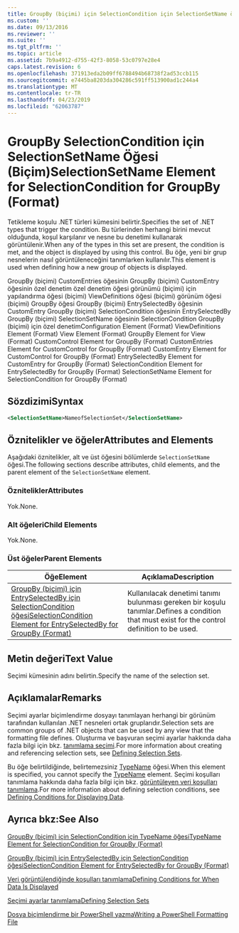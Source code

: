 ```yaml
---
title: GroupBy (biçimi) için SelectionCondition için SelectionSetName öğesi | Microsoft Docs
ms.custom: ''
ms.date: 09/13/2016
ms.reviewer: ''
ms.suite: ''
ms.tgt_pltfrm: ''
ms.topic: article
ms.assetid: 7b9a4912-d755-42f3-8058-53c0797e28e4
caps.latest.revision: 6
ms.openlocfilehash: 371913eda2b09ff6788494b68738f2ad53ccb115
ms.sourcegitcommit: e7445ba8203da304286c591ff513900ad1c244a4
ms.translationtype: MT
ms.contentlocale: tr-TR
ms.lasthandoff: 04/23/2019
ms.locfileid: "62063787"
---
```

# <a name="selectionsetname-element-for-selectioncondition-for-groupby-format"></a><span data-ttu-id="cac78-102">GroupBy SelectionCondition için SelectionSetName Öğesi (Biçim)</span><span class="sxs-lookup"><span data-stu-id="cac78-102">SelectionSetName Element for SelectionCondition for GroupBy (Format)</span></span>

<span data-ttu-id="cac78-103">Tetikleme koşulu .NET türleri kümesini belirtir.</span><span class="sxs-lookup"><span data-stu-id="cac78-103">Specifies the set of .NET types that trigger the condition.</span></span> <span data-ttu-id="cac78-104">Bu türlerinden herhangi birini mevcut olduğunda, koşul karşılanır ve nesne bu denetimi kullanarak görüntülenir.</span><span class="sxs-lookup"><span data-stu-id="cac78-104">When any of the types in this set are present, the condition is met, and the object is displayed by using this control.</span></span> <span data-ttu-id="cac78-105">Bu öğe, yeni bir grup nesnelerin nasıl görüntüleneceğini tanımlarken kullanılır.</span><span class="sxs-lookup"><span data-stu-id="cac78-105">This element is used when defining how a new group of objects is displayed.</span></span>

<span data-ttu-id="cac78-106">GroupBy (biçimi) CustomEntries öğesinin GroupBy (biçimi) CustomEntry öğesinin özel denetim özel denetim öğesi görünümü (biçimi) için yapılandırma öğesi (biçimi) ViewDefinitions öğesi (biçimi) görünüm öğesi (biçimi) GroupBy öğesi GroupBy (biçimi) EntrySelectedBy öğesinin CustomEntry GroupBy (biçimi) SelectionCondition öğesinin EntrySelectedBy GroupBy (biçimi) SelectionSetName öğesinin SelectionCondition GroupBy (biçimi) için özel denetim</span><span class="sxs-lookup"><span data-stu-id="cac78-106">Configuration Element (Format) ViewDefinitions Element (Format) View Element (Format) GroupBy Element for View (Format) CustomControl Element for GroupBy (Format) CustomEntries Element for CustomControl for GroupBy (Format) CustomEntry Element for CustomControl for GroupBy (Format) EntrySelectedBy Element for CustomEntry for GroupBy (Format) SelectionCondition Element for EntrySelectedBy for GroupBy (Format) SelectionSetName Element for SelectionCondition for GroupBy (Format)</span></span>

## <a name="syntax"></a><span data-ttu-id="cac78-107">Sözdizimi</span><span class="sxs-lookup"><span data-stu-id="cac78-107">Syntax</span></span>

```xml
<SelectionSetName>NameofSelectionSet</SelectionSetName>
```

## <a name="attributes-and-elements"></a><span data-ttu-id="cac78-108">Öznitelikler ve öğeler</span><span class="sxs-lookup"><span data-stu-id="cac78-108">Attributes and Elements</span></span>

<span data-ttu-id="cac78-109">Aşağıdaki öznitelikler, alt ve üst öğesini bölümlerde `SelectionSetName` öğesi.</span><span class="sxs-lookup"><span data-stu-id="cac78-109">The following sections describe attributes, child elements, and the parent element of the `SelectionSetName` element.</span></span>

### <a name="attributes"></a><span data-ttu-id="cac78-110">Öznitelikler</span><span class="sxs-lookup"><span data-stu-id="cac78-110">Attributes</span></span>

<span data-ttu-id="cac78-111">Yok.</span><span class="sxs-lookup"><span data-stu-id="cac78-111">None.</span></span>

### <a name="child-elements"></a><span data-ttu-id="cac78-112">Alt öğeleri</span><span class="sxs-lookup"><span data-stu-id="cac78-112">Child Elements</span></span>

<span data-ttu-id="cac78-113">Yok.</span><span class="sxs-lookup"><span data-stu-id="cac78-113">None.</span></span>

### <a name="parent-elements"></a><span data-ttu-id="cac78-114">Üst öğeler</span><span class="sxs-lookup"><span data-stu-id="cac78-114">Parent Elements</span></span>

|<span data-ttu-id="cac78-115">Öğe</span><span class="sxs-lookup"><span data-stu-id="cac78-115">Element</span></span>|<span data-ttu-id="cac78-116">Açıklama</span><span class="sxs-lookup"><span data-stu-id="cac78-116">Description</span></span>|
|-------------|-----------------|
|[<span data-ttu-id="cac78-117">GroupBy (biçimi) için EntrySelectedBy için SelectionCondition öğesi</span><span class="sxs-lookup"><span data-stu-id="cac78-117">SelectionCondition Element for EntrySelectedBy for GroupBy (Format)</span></span>](./selectioncondition-element-for-entryselectedby-for-groupby-format.md)|<span data-ttu-id="cac78-118">Kullanılacak denetimi tanımı bulunması gereken bir koşulu tanımlar.</span><span class="sxs-lookup"><span data-stu-id="cac78-118">Defines a condition that must exist for the control definition to be used.</span></span>|

## <a name="text-value"></a><span data-ttu-id="cac78-119">Metin değeri</span><span class="sxs-lookup"><span data-stu-id="cac78-119">Text Value</span></span>

<span data-ttu-id="cac78-120">Seçimi kümesinin adını belirtin.</span><span class="sxs-lookup"><span data-stu-id="cac78-120">Specify the name of the selection set.</span></span>

## <a name="remarks"></a><span data-ttu-id="cac78-121">Açıklamalar</span><span class="sxs-lookup"><span data-stu-id="cac78-121">Remarks</span></span>

<span data-ttu-id="cac78-122">Seçimi ayarlar biçimlendirme dosyayı tanımlayan herhangi bir görünüm tarafından kullanılan .NET nesneleri ortak gruplarıdır.</span><span class="sxs-lookup"><span data-stu-id="cac78-122">Selection sets are common groups of .NET objects that can be used by any view that the formatting file defines.</span></span> <span data-ttu-id="cac78-123">Oluşturma ve başvuran seçimi ayarlar hakkında daha fazla bilgi için bkz. [tanımlama seçimi](./defining-selection-sets.md).</span><span class="sxs-lookup"><span data-stu-id="cac78-123">For more information about creating and referencing selection sets, see [Defining Selection Sets](./defining-selection-sets.md).</span></span>

<span data-ttu-id="cac78-124">Bu öğe belirtildiğinde, belirtemezsiniz [TypeName](./typename-element-for-selectioncondition-for-groupby-format.md) öğesi.</span><span class="sxs-lookup"><span data-stu-id="cac78-124">When this element is specified, you cannot specify the [TypeName](./typename-element-for-selectioncondition-for-groupby-format.md) element.</span></span> <span data-ttu-id="cac78-125">Seçimi koşulları tanımlama hakkında daha fazla bilgi için bkz. [görüntüleyen veri koşulları tanımlama](./defining-conditions-for-displaying-data.md).</span><span class="sxs-lookup"><span data-stu-id="cac78-125">For more information about defining selection conditions, see [Defining Conditions for Displaying Data](./defining-conditions-for-displaying-data.md).</span></span>

## <a name="see-also"></a><span data-ttu-id="cac78-126">Ayrıca bkz:</span><span class="sxs-lookup"><span data-stu-id="cac78-126">See Also</span></span>

[<span data-ttu-id="cac78-127">GroupBy (biçimi) için SelectionCondition için TypeName öğesi</span><span class="sxs-lookup"><span data-stu-id="cac78-127">TypeName Element for SelectionCondition for GroupBy (Format)</span></span>](./typename-element-for-selectioncondition-for-groupby-format.md)

[<span data-ttu-id="cac78-128">GroupBy (biçimi) için EntrySelectedBy için SelectionCondition öğesi</span><span class="sxs-lookup"><span data-stu-id="cac78-128">SelectionCondition Element for EntrySelectedBy for GroupBy (Format)</span></span>](./selectioncondition-element-for-entryselectedby-for-groupby-format.md)

[<span data-ttu-id="cac78-129">Veri görüntülendiğinde koşulları tanımlama</span><span class="sxs-lookup"><span data-stu-id="cac78-129">Defining Conditions for When Data Is Displayed</span></span>](./defining-conditions-for-displaying-data.md)

[<span data-ttu-id="cac78-130">Seçimi ayarlar tanımlama</span><span class="sxs-lookup"><span data-stu-id="cac78-130">Defining Selection Sets</span></span>](./defining-selection-sets.md)

[<span data-ttu-id="cac78-131">Dosya biçimlendirme bir PowerShell yazma</span><span class="sxs-lookup"><span data-stu-id="cac78-131">Writing a PowerShell Formatting File</span></span>](./writing-a-powershell-formatting-file.md)
